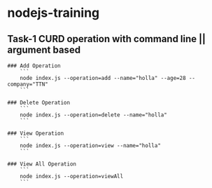 # nodejs-training

## Task-1 CURD operation with command line || argument based

    ### Add Operation
        ```
        node index.js --operation=add --name="holla" --age=28 --company="TTN"
        ```

    ### Delete Operation
        ```
        node index.js --operation=delete --name="holla"
        ```

    ### View Operation
        ```
        node index.js --operation=view --name="holla"
        ```

    ### View All Operation
        ```
        node index.js --operation=viewAll
        ```

